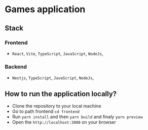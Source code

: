 # Games application

## Stack
### Frontend
- `React`, `Vite`, `TypeScript`, `JavaScript`, `NodeJs`, 

### Backend
- `Nextjs`, `TypeScript`, `JavaScript`, `NodeJs`, 


## How to run the application locally?
- Clone the repository to your local machine
- Go to path frontend `cd frontend`
- Run `yarn install` and then `yarn build` and finaly `yarn preview`
- Open the `http://localhost:3000` on your browser 
